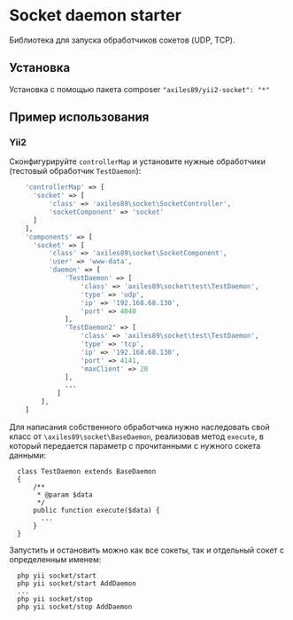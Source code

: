 Socket daemon starter
============================

Библиотека для запуска обработчиков сокетов (UDP, TCP). 

Установка
-------------------
 
Установка с помощью пакета composer `"axiles89/yii2-socket": "*"`


Пример использования
------------

### Yii2

Сконфигурируйте `controllerMap` и установите нужные обработчики (тестовый обработчик `TestDaemon`):

```php
    'controllerMap' => [
      'socket' => [
          'class' => 'axiles89\socket\SocketController',
          'socketComponent' => 'socket'
      ]
    ],
    'components' => [
      'socket' => [
          'class' => 'axiles89\socket\SocketComponent',
          'user' => 'www-data',
          'daemon' => [
              'TestDaemon' => [
                  'class' => 'axiles89\socket\test\TestDaemon',
                  'type' => 'udp',
                  'ip' => '192.168.68.130',
                  'port' => 4040
              ],
              'TestDaemon2' => [
                  'class' => 'axiles89\socket\test\TestDaemon',
                  'type' => 'tcp',
                  'ip' => '192.168.68.130',
                  'port' => 4141,
                  'maxClient' => 20
              ],
              ...
            ]
        ],
    ]
```

Для написания собственного обработчика нужно наследовать свой класс от `\axiles89\socket\BaseDaemon`, реализовав метод `execute`,
в который передается параметр с прочитанными с нужного сокета данными:

```
  class TestDaemon extends BaseDaemon
  {
      /**
       * @param $data
       */
      public function execute($data) {
        ...
      }
  }
```

Запустить и остановить можно как все сокеты, так и отдельный сокет с определенным именем:

```
  php yii socket/start
  php yii socket/start AddDaemon
  ...
  php yii socket/stop
  php yii socket/stop AddDaemon
```
